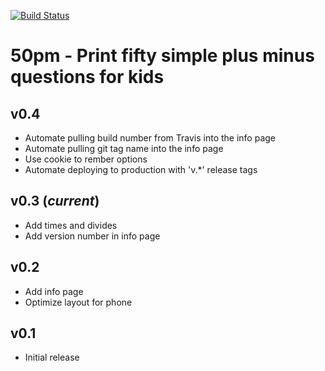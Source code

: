 [![Build Status](https://travis-ci.org/yhuangsh/50pm.svg?branch=master)](https://travis-ci.org/yhuangsh/50pm)

# 50pm - Print fifty simple plus minus questions for kids 

## v0.4

- Automate pulling build number from Travis into the info page
- Automate pulling git tag name into the info page
- Use cookie to rember options
- Automate deploying to production with 'v.*' release tags

## v0.3 (_current_)

- Add times and divides
- Add version number in info page

## v0.2 

- Add info page
- Optimize layout for phone

## v0.1

- Initial release
